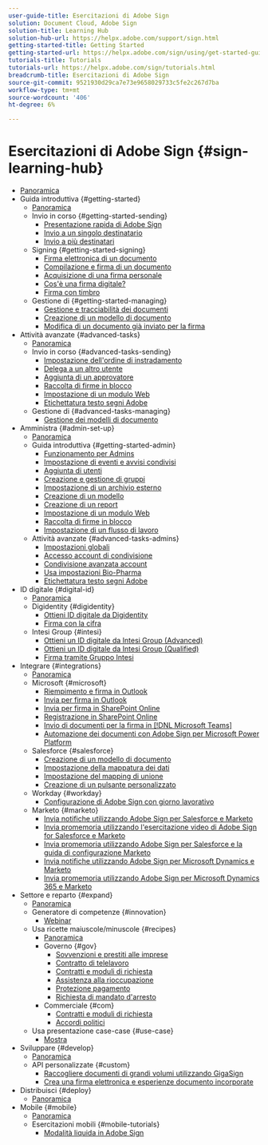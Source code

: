 ```yaml
---
user-guide-title: Esercitazioni di Adobe Sign
solution: Document Cloud, Adobe Sign
solution-title: Learning Hub
solution-hub-url: https://helpx.adobe.com/support/sign.html
getting-started-title: Getting Started
getting-started-url: https://helpx.adobe.com/sign/using/get-started-guide.html
tutorials-title: Tutorials
tutorials-url: https://helpx.adobe.com/sign/tutorials.html
breadcrumb-title: Esercitazioni di Adobe Sign
source-git-commit: 9521930d29ca7e73e9658029733c5fe2c267d7ba
workflow-type: tm+mt
source-wordcount: '406'
ht-degree: 6%

---
```



# Esercitazioni di Adobe Sign {#sign-learning-hub}

+ [Panoramica](overview.md)
+ Guida introduttiva {#getting-started}
   + [Panoramica](sign-beginner-tutorials/beginner-users-overview.md)
   + Invio in corso {#getting-started-sending}
      + [Presentazione rapida di Adobe Sign](sign-beginner-tutorials/quick-tour.md)
      + [Invio a un singolo destinatario](sign-beginner-tutorials/send-to-single-recipient.md)
      + [Invio a più destinatari](sign-beginner-tutorials/send-to-multiple-recipients.md)
   + Signing {#getting-started-signing}
      + [Firma elettronica di un documento](sign-beginner-tutorials/electronically-sign-a-document.md)
      + [Compilazione e firma di un documento](sign-beginner-tutorials/fill-and-sign.md)
      + [Acquisizione di una firma personale](sign-beginner-tutorials/sign-in-person.md)
      + [Cos&#39;è una firma digitale?](sign-beginner-tutorials/sign-with-a-digital-signature.md)
      + [Firma con timbro](sign-beginner-tutorials/sign-with-a-stamp.md)
   + Gestione di {#getting-started-managing}
      + [Gestione e tracciabilità dei documenti](sign-beginner-tutorials/manage-and-track.md)
      + [Creazione di un modello di documento](https://experienceleague.adobe.com/docs/document-cloud-learn/sign-learning-hub/admin-set-up/getting-started-admin/create-a-template.html)
      + [Modifica di un documento già inviato per la firma](sign-beginner-tutorials/modify-in-flight.md)
+ Attività avanzate {#advanced-tasks}
   + [Panoramica](sign-advanced-users/advanced-users-overview.md)
   + Invio in corso {#advanced-tasks-sending}
      + [Impostazione dell&#39;ordine di instradamento](sign-advanced-users/setting-up-routing.md)
      + [Delega a un altro utente](sign-advanced-users/delegate-signature.md)
      + [Aggiunta di un approvatore](sign-advanced-users/add-an-approver.md)
      + [Raccolta di firme in blocco](https://experienceleague.adobe.com/docs/document-cloud-learn/sign-learning-hub/admin-set-up/getting-started-admin/megasign.html)
      + [Impostazione di un modulo Web](https://experienceleague.adobe.com/docs/document-cloud-learn/sign-learning-hub/admin-set-up/getting-started-admin/webform.html)
      + [Etichettatura testo segni Adobe](https://experienceleague.adobe.com/docs/document-cloud-learn/sign-learning-hub/admin-set-up/advanced-tasks-admins/adobe-sign-text-tagging.html)
   + Gestione di {#advanced-tasks-managing}
      + [Gestione dei modelli di documento](sign-advanced-users/edit-a-template.md)
+ Amministra {#admin-set-up}
   + [Panoramica](admin/intro-admin-overview.md)
   + Guida introduttiva {#getting-started-admin}
      + [Funzionamento per Admins](admin/up-and-running-admin.md)
      + [Impostazione di eventi e avvisi condivisi](admin/set-up-shared-events-and-alert.md)
      + [Aggiunta di utenti](admin/add-users-to-your-account.md)
      + [Creazione e gestione di gruppi](admin/create-and-manage-groups.md)
      + [Impostazione di un archivio esterno](admin/set-up-your-external-archive.md)
      + [Creazione di un modello](sign-advanced-users/create-a-template.md)
      + [Creazione di un report](admin/create-a-report.md)
      + [Impostazione di un modulo Web](sign-advanced-users/webform.md)
      + [Raccolta di firme in blocco](sign-advanced-users/megasign.md)
      + [Impostazione di un flusso di lavoro](admin/building-a-custom-workflow.md)
   + Attività avanzate {#advanced-tasks-admins}
      + [Impostazioni globali](admin/learn-about-global-settings.md)
      + [Accesso account di condivisione](admin/share-account-access.md)
      + [Condivisione avanzata account](admin/advanced-account-sharing.md)
      + [Usa impostazioni Bio-Pharma](admin/use-bio-pharma-settings.md)
      + [Etichettatura testo segni Adobe](sign-advanced-users/adobe-sign-text-tagging.md)
+ ID digitale {#digital-id}
   + [Panoramica](digitalid/digitalid-overview.md)
   + Digidentity {#digidentity}
      + [Ottieni ID digitale da Digidentity](digitalid/digidentity-reg.md)
      + [Firma con la cifra](digitalid/digidentity-sign.md)
   + Intesi Group {#intesi}
      + [Ottieni un ID digitale da Intesi Group (Advanced)](digitalid/intesi-advanced.md)
      + [Ottieni un ID digitale da Intesi Group (Qualified)](digitalid/intesi-qualified.md)
      + [Firma tramite Gruppo Intesi](digitalid/intesi-sign.md)
+ Integrare {#integrations}
   + [Panoramica](integrations/integrations-overview.md)
   + Microsoft {#microsoft}
      + [Riempimento e firma in Outlook](integrations/fill-and-sign-doc-microsoft-outlook.md)
      + [Invia per firma in Outlook](integrations/send-for-signature-with-outlook.md)
      + [Invia per firma in SharePoint Online](integrations/send-for-signature-with-sharepoint-online.md)
      + [Registrazione in SharePoint Online](integrations/track-an-agreement-with-sharepoint-online.md)
      + [Invio di documenti per la firma in [!DNL Microsoft Teams]](integrations/adobe-sign-teams-mortgage.md)
      + [Automazione dei documenti con Adobe Sign per Microsoft Power Platform](integrations/documentautomation.md)
   + Salesforce {#salesforce}
      + [Creazione di un modello di documento](integrations/create-an-agreement-template.md)
      + [Impostazione della mappatura dei dati](integrations/set-up-data-mapping.md)
      + [Impostazione del mapping di unione](integrations/set-up-merging-map.md)
      + [Creazione di un pulsante personalizzato](integrations/create-a-custom-button.md)
   + Workday {#workday}
      + [Configurazione di Adobe Sign con giorno lavorativo](integrations/workday.md)
   + Marketo {#marketo}
      + [Invia notifiche utilizzando Adobe Sign per Salesforce e Marketo](integrations/marketo-salesforce-sms.md)
      + [Invia promemoria utilizzando l&#39;esercitazione video di Adobe Sign for Salesforce e Marketo](integrations/marketo-salesforce-reminder-video.md)
      + [Invia promemoria utilizzando Adobe Sign per Salesforce e la guida di configurazione Marketo](integrations/marketo-salesforce-reminder.md)
      + [Invia notifiche utilizzando Adobe Sign per Microsoft Dynamics e Marketo](integrations/marketo-dynamics-sms.md)
      + [Invia promemoria utilizzando Adobe Sign per Microsoft Dynamics 365 e Marketo](integrations/marketo-dynamics-reminder.md)
+ Settore e reparto {#expand}
   + [Panoramica](sign-usecase/expand-inspire-overview.md)
   + Generatore di competenze {#innovation}
      + [Webinar](sign-usecase/innovation-series.md)
   + Usa ricette maiuscole/minuscole {#recipes}
      + [Panoramica](sign-usecase/recipes.md)
      + Governo {#gov}
         + [Sovvenzioni e prestiti alle imprese](sign-usecase/usecasegovgrants.md)
         + [Contratto di telelavoro](sign-usecase/usecasegovtelework.md)
         + [Contratti e moduli di richiesta](sign-usecase/usecasegovcontracts.md)
         + [Assistenza alla rioccupazione](sign-usecase/usecasegovreemployment.md)
         + [Protezione pagamento](sign-usecase/usecasegovpaycheck.md)
         + [Richiesta di mandato d&#39;arresto](sign-usecase/usecasegovremote.md)
      + Commerciale {#com}
         + [Contratti e moduli di richiesta](sign-usecase/usecasecomcontracts.md)
         + [Accordi politici](sign-usecase/usecasecompolicy.md)
   + Usa presentazione case-case {#use-case}
      + [Mostra](sign-usecase/use-case-showcase.md)
+ Sviluppare {#develop}
   + [Panoramica](develop/develop-overview.md)
   + API personalizzate {#custom}
      + [Raccogliere documenti di grandi volumi utilizzando GigaSign](develop/gigasign.md)
      + [Crea una firma elettronica e esperienze documento incorporate](develop/embeddedesignature.md)
+ Distribuisci {#deploy}
   + [Panoramica](deploy-overview.md)
+ Mobile {#mobile}
   + [Panoramica](mobile/mobile-overview.md)
   + Esercitazioni mobili {#mobile-tutorials}
      + [Modalità liquida in Adobe Sign](mobile/liquidmode.md)
